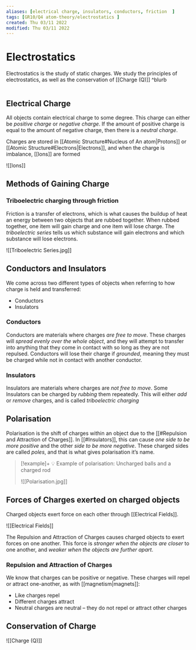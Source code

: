 ```yaml
---
aliases: [electrical charge, insulators, conductors, friction  ]
tags: [GR10/Q4 atom-theory/electrostatics ]
created: Thu 03/11 2022
modified: Thu 03/11 2022
---
```

# Electrostatics
Electrostatics is the study of static charges. We study the principles of electrostatics, as well as the conservation of [[Charge (Q)]] ^blurb

```toc
```

## Electrical Charge
All objects contain electrical charge to some degree. This charge can either be *positive charge* or *negative charge*. If the amount of positive charge is equal to the amount of negative charge, then there is a *neutral charge*. 

Charges are stored in [[Atomic Structure#Nucleus of An atom|Protons]] or [[Atomic Structure#Electrons|Electrons]], and when the charge is imbalance, [[Ions]] are formed

![[Ions]]

## Methods of Gaining Charge
### Triboelectric charging through friction
Friction is a transfer of electrons, which is what causes the buildup of heat an energy between two objects that are rubbed together. When rubbed together, one item will gain charge and one item will lose charge. The *triboelectric series* tells us which substance will gain electrons and which substance will lose electrons. 

![[Triboelectric Series.jpg]]

## Conductors and Insulators
We come across two different types of objects when referring to how charge is held and transferred:
- Conductors
- Insulators

### Conductors
Conductors are materials where charges *are free to move*. These charges will *spread evenly over the whole object*, and they will attempt to transfer into anything that they come in contact with so long as they are not repulsed. Conductors will lose their charge if *grounded*, meaning they must be charged while not in contact with another conductor. 

### Insulators
Insulators are materials where charges are *not free to move*. Some Insulators can be charged by *rubbing* them repeatedly. This will either *add* or *remove* charges, and is called *triboelectric charging*


## Polarisation
Polarisation is the shift of charges within an object due to the [[#Repulsion and Attraction of Charges]]. In [[#Insulators]], this can cause *one side to be more positive* and the other *side to be more negative*. These charged sides are called *poles*, and that is what gives polarisation it’s name. 

> [!example]+ 💡 Example of polarisation: Uncharged balls and a charged rod
> 
> ![[Polarisation.jpg]]


## Forces of Charges exerted on charged objects
Charged objects exert force on each other through [[Electrical Fields]].

![[Electrical Fields]]

The Repulsion and Attraction of Charges causes charged objects to exert forces on one another. This force is *stronger when the objects are closer* to one another, and *weaker when the objects are further apart*. 

### Repulsion and Attraction of Charges
We know that charges can be positive or negative. These charges will repel or attract one-another, as with [[magnetism|magnets]]:
- Like charges repel
- Different charges attract
- Neutral charges are neutral – they do not repel or attract other charges

## Conservation of Charge
![[Charge (Q)]]